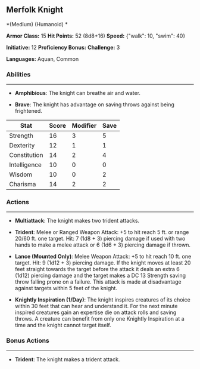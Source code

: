 ## Merfolk Knight
*(Medium) (Humanoid) *

**Armor Class:** 15
**Hit Points:** 52 (8d8+16)
**Speed:** {"walk": 10, "swim": 40}

**Initiative:** 12
**Proficiency Bonus:**
**Challenge:** 3

**Languages:** Aquan, Common

### Abilities
 --- 
- **Amphibious**: The knight can breathe air and water.

- **Brave**: The knight has advantage on saving throws against being frightened.



| Stat | Score | Modifier | Save |
| ---- | ---- | ---- | ---- |
| Strength | 16 | 3 | 5 |
| Dexterity | 12 | 1 | 1 |
| Constitution | 14 | 2 | 4 |
| Intelligence | 10 | 0 | 0 |
| Wisdom | 10 | 0 | 2 |
| Charisma | 14 | 2 | 2 |

### Actions
 --- 
- **Multiattack**: The knight makes two trident attacks.

- **Trident**: Melee or Ranged Weapon Attack: +5 to hit  reach 5 ft. or range 20/60 ft.  one target. Hit: 7 (1d8 + 3) piercing damage if used with two hands to make a melee attack  or 6 (1d6 + 3) piercing damage if thrown.

- **Lance (Mounted Only)**: Melee Weapon Attack: +5 to hit  reach 10 ft.  one target. Hit: 9 (1d12 + 3) piercing damage. If the knight moves at least 20 feet straight towards the target before the attack  it deals an extra 6 (1d12) piercing damage  and the target makes a DC 13 Strength saving throw  falling prone on a failure. This attack is made at disadvantage against targets within 5 feet of the knight.

- **Knightly Inspiration (1/Day)**: The knight inspires creatures of its choice within 30 feet that can hear and understand it. For the next minute  inspired creatures gain an expertise die on attack rolls and saving throws. A creature can benefit from only one Knightly Inspiration at a time  and the knight cannot target itself.

### Bonus Actions
 --- 
- **Trident**: The knight makes a trident attack.

